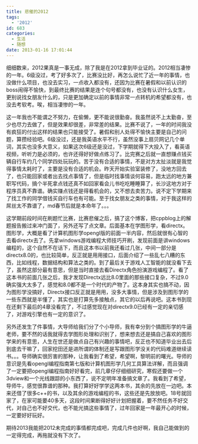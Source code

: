 ```yaml
---
title: 悲催的2012
tags:
  - '2012'
id: 683
categories:
  - 生活
  - 随想
date: 2013-01-16 17:01:44
---
```


细细数来，2012果真是一事无成，除了我是在2012拿到毕业证的。2012相当凄惨的一年。6级没过，考了好多次了，比赛没比好，再怎么说忙了近一年的事情，也没做什么项目，也没去实习，一点收入都没有，还因为比赛在暑假和以前认识的boss闹得不愉快，到最终比赛的结果是连个句号都没有，也没有认识什么女生，更别说找女朋友什么的，只是更加确定以前的事情非常一点转机的希望都没有，也没去考软考。唉，相当凄惨的一年。

这一年我也不能谓之不努力，在偷懒，更不能说很勤奋。我虽然说不上太勤奋，至少也尽力去做了，但是效果却很差，非常差的结果。比赛不说了，一年的时间我没有疯狂的付出这样的结果也只能接受了。暑假和别人处得不愉快主要是自己的问题，算攒经验吧。6级没过，还是我英语水平不行，虽然没事上扇贝网记几个单词，其实也没多大意义，如果这次6级还是没过，下学期就得下大投入了，看英语视频，听听力是必须的，也许还得好好做点练习了。比完赛之后就一直想赚点钱买辆自行车约几个同学四处玩玩的。苦于没有合适的事情，不是对方太扯淡就是我觉得事情太耗时了，主要是没有合适的机会。昨天开始实验室装修了，没地方回去了，也只能回家或者出去找点事情了，但是临时找事情谈何容易，跑太远的地方兼职写代码，搞个半死拿点钱还真不如回家看会儿书吃吃睡睡算了，长沙这地方对于程序员真不靠谱。确实赚点钱还是得看机会的，又不想去卖苦力。说不定下学期来了找工作的同学借钱买自行车也有可能。至于找女朋友之类的事情，对于我这样的屌丝太不靠谱了，md春节后就是本命年了。。。

这学期前段时间在刷题忙比赛，比赛悲催之后，搞了这个博客，把cppblog上的解题报告搬过来冲门面了，另外还写了点文章。后面基本在学图形学，看directx。图形学，大概是看了计算机图形学opengl版的前面一半内容，然后就很有心智的去看directx去了。先拿windows游戏编程大师技巧开刷，发现前面是讲windows编程的，这个自然不在话下，而且这本书以前我还看过几张，中间一部分是directx8.0的，也比较简单，反正就是用用接口，后面介绍了一些乱七八糟的东西，比如线程，数据结构和算法之类的。到了最后关于游戏人工智能的就没看下去了，虽然这部分最有意思，但是当时直接去看Directx角色扮演游戏编程了。看了这本书的前面几张之后，我才发现Directx远比8.0里面的那些接口复杂，不过9.0确实强大太多了，感觉和8.0都不是一个时代的产物了。这本身其实也搞不动，因为图形学没搞好，Directx接口反正就是用用，没多大事情，但是涉及到图形学的一些东西就是半懂了，其实也是打算先多接触点，其它的以后再说吧。这本书到现在还剩下最后的4章没看完了，不过感觉现在对directx9.0已经有一定的亲切感了，对游戏引擎也有一定的意识了。

另外还发生了件事情，大导师给我们分了个小导师，我有幸分到个搞图形学的牛逼老师，要不然的话我就得去学图形处理和识别了，想来想去还是搞自己喜欢的图形学来的有意思，人生在世还是做点自己有兴趣的事情吧，反正也不知道毕业出去后到底去干嘛了，回家挖田还是进所谓的体制还是写跟图形学没关的代码难道继续读书。。。导师确实很厉害的那种，让我看到了希望，希望啊，黎明前的曙光。导师的意识是先看opengl编程指南第七版和计算机图形学几何工具算法详解，而且强调了一定要把opengl编程指南好好看完，前几章仔仔细细研究，寒假还要做一个3dview和一个光线跟踪的小东西了，说不定明年准备搞文章了。我看到了希望，导师牛，感觉很靠谱的那种。我打算好好学学这两本书，其余的先放在一边吧。本来还借了很多c++的书，以及其余的游戏编程的书，这些还是先放放吧。18号就回家了，在家可能要40多天，这段时间果断得好好计划把握着，要不然任务不好交代，对自己也不好交代，也不能光搞这些事情了，过年回家是一年最开心的时候，一定要好好玩好。

期待2013我能把2012未完成的事情都完成吧，完成几件也好啊，我自己能做到的一定得完成，再拖就没有下次了。